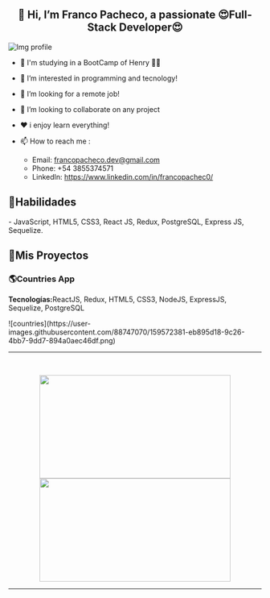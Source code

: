 
<h2 align="center">👋 Hi, I’m Franco Pacheco, a passionate 😍Full-Stack Developer😍</h2>
<img src="https://blog.desafiolatam.com/wp-content/uploads/2019/04/react-galaxia.png" alt="Img profile" min-width="40" min-height="20"/>

- 🚀 I'm studying in a BootCamp of Henry 👨‍🎓
- 👀 I’m interested in programming and tecnology!
- 💌 I’m looking for a remote job!
- 🙌 I’m looking to collaborate on any project
- ❤️ i enjoy learn everything!
     
- 📫 How to reach me :
     - Email: francopacheco.dev@gmail.com
     - Phone: +54 3855374571
     - LinkedIn: https://www.linkedin.com/in/francopachec0/
    
<h2 align="left">🚀Habilidades</h2>
- JavaScript, HTML5, CSS3, React JS, Redux, PostgreSQL, Express JS, Sequelize.

<h2 align="left">📌Mis Proyectos</h2>
  <h3 align="left">🌎Countries App</h3>
  <p align="left"><strong>Tecnologías:</strong>ReactJS, Redux, HTML5, CSS3, NodeJS, ExpressJS, Sequelize, PostgreSQL</p>
  <p align="left"> 
    ![countries](https://user-images.githubusercontent.com/88747070/159572381-eb895d18-9c26-4bb7-9dd7-894a0aec46df.png)
  </p>
  
<hr>
<br />
<p align=center>
    <a href="https://github.com/anuraghazra/github-readme-stats" title="Go to Source">
        <img height=205 width=380 align="center" src="https://github-readme-stats.vercel.app/api?username=francopachec0&show_icons=true&theme=tokyonight">
    </a>
    <a href="https://github.com/anuraghazra/github-readme-stats">
<img height=205  width=380 align="center" src="https://github-readme-stats.vercel.app/api/top-langs/?username=francopachec0&hide=c%23,powershell,java&title_color=2aa889&text_color=99d1ce&icon_color=2bbc8a&bg_color=0c1014&langs_count=8&layout=compact" />
    </a>
</p>
<hr>

<!---
francopachec0/francopachec0 is a ✨ special ✨ repository because its `README.md` (this file) appears on your GitHub profile.
You can click the Preview link to take a look at your changes.
--->
